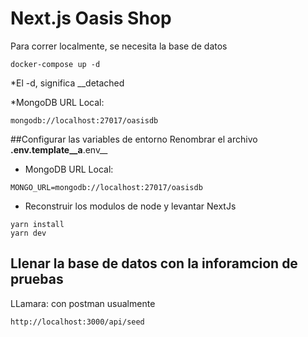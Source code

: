 # Next.js Oasis Shop
Para correr localmente, se necesita la base de datos

```
docker-compose up -d
```

*El -d, significa __detached

*MongoDB URL Local:

```
mongodb://localhost:27017/oasisdb
```

##Configurar las variables de entorno
Renombrar el archivo __.env.template__a__.env__

* MongoDB URL Local:
```
MONGO_URL=mongodb://localhost:27017/oasisdb
```

* Reconstruir los modulos de node y levantar NextJs
```
yarn install
yarn dev
```


## Llenar la base de datos con la inforamcion de pruebas

LLamara: con postman usualmente

```
http://localhost:3000/api/seed
```